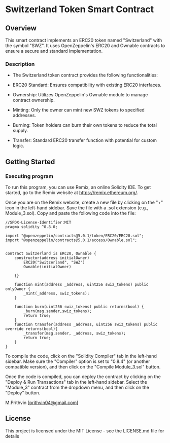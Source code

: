 # Switzerland Token Smart Contract
## Overview
This smart contract implements an ERC20 token named "Switzerland" with the symbol "SWZ". It uses OpenZeppelin's ERC20 and Ownable contracts to ensure a secure and standard implementation.

### Description
- The Switzerland token contract provides the following functionalities:

- ERC20 Standard: Ensures compatibility with existing ERC20 interfaces.
- Ownership: Utilizes OpenZeppelin's Ownable module to manage contract ownership.
- Minting: Only the owner can mint new SWZ tokens to specified addresses.
- Burning: Token holders can burn their own tokens to reduce the total supply.
- Transfer: Standard ERC20 transfer function with potential for custom logic.
## Getting Started

### Executing program

To run this program, you can use Remix, an online Solidity IDE. To get started, go to the Remix website at https://remix.ethereum.org/.

Once you are on the Remix website, create a new file by clicking on the "+" icon in the left-hand sidebar. Save the file with a .sol extension (e.g., Module_3.sol). Copy and paste the following code into the file:

```solidity
//SPDX-License-Identifier:MIT
pragma solidity ^0.8.0;

import "@openzeppelin/contracts@5.0.1/token/ERC20/ERC20.sol";
import "@openzeppelin/contracts@5.0.1/access/Ownable.sol";


contract Switzerland is ERC20, Ownable {
    constructor(address initialOwner)
        ERC20("Switzerland", "SWZ")
        Ownable(initialOwner)
      
    {}

    function mint(address _address, uint256 swiz_tokens) public onlyOwner {
        _mint(_address, swiz_tokens);
    }

    function burn(uint256 swiz_tokens) public returns(bool) {
        _burn(msg.sender,swiz_tokens);
        return true;
    }   
    function transfer(address _address, uint256 swiz_tokens) public override returns(bool){
        _transfer(msg.sender, _address, swiz_tokens);
        return true;
    }    
}

```

To compile the code, click on the "Solidity Compiler" tab in the left-hand sidebar. Make sure the "Compiler" option is set to "0.8.4" (or another compatible version), and then click on the "Compile Module_3.sol" button.

Once the code is compiled, you can deploy the contract by clicking on the "Deploy & Run Transactions" tab in the left-hand sidebar. Select the "Module_3" contract from the dropdown menu, and then click on the "Deploy" button.



M.Prithvin
[prithvin04@gmail.com]

## License

This project is licensed under the MIT License - see the LICENSE.md file for details

